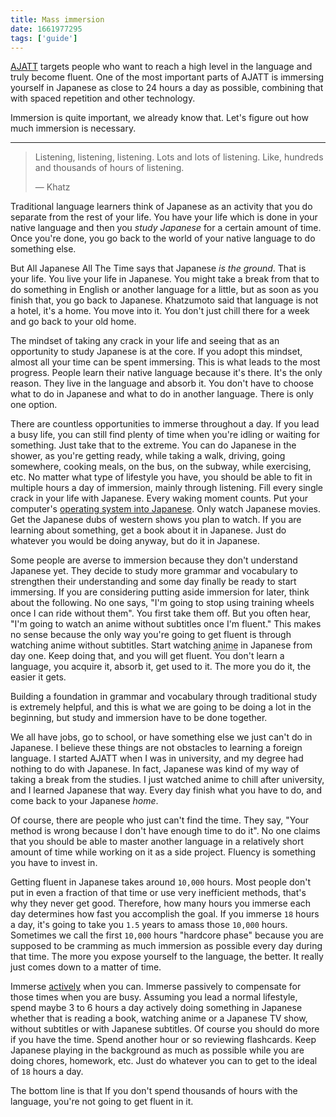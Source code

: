 ```yaml
---
title: Mass immersion
date: 1661977295
tags: ['guide']
---
```


[AJATT](whats-ajatt.html)
targets people who want to reach a high level in the language and truly become fluent.
One of the most important parts of AJATT is
immersing yourself in Japanese as close to 24 hours a day as possible,
combining that with spaced repetition and other technology.

Immersion is quite important, we already know that.
Let's figure out how much immersion is necessary.

****

> Listening, listening, listening.
> Lots and lots of listening.
> Like, hundreds and thousands of hours of listening.
>
> &mdash; Khatz

Traditional language learners think of Japanese
as an activity that you do separate from the rest of your life.
You have your life which is done in your native language
and then you *study Japanese* for a certain amount of time.
Once you're done, you go back to the world of your native language to do something else.

But All Japanese All The Time says that Japanese *is the ground*.
That is your life.
You live your life in Japanese.
You might take a break from that to do something in English or another language
for a little,
but as soon as you finish that,
you go back to Japanese.
Khatzumoto said that language is not a hotel, it's a home.
You move into it.
You don't just chill there for a week and go back to your old home.

The mindset of taking any crack in your life and seeing that as an opportunity
to study Japanese is at the core.
If you adopt this mindset,
almost all your time can be spent immersing.
This is what leads to the most progress.
People learn their native language because it's there.
It's the only reason.
They live in the language and absorb it.
You don't have to choose what to do in Japanese and what to do in another language.
There is only one option.

There are countless opportunities to immerse throughout a day.
If you lead a busy life,
you can still find plenty of time when you're idling or waiting for something.
Just take that to the extreme.
You can do Japanese in the shower,
as you're getting ready,
while taking a walk,
driving,
going somewhere,
cooking meals,
on the bus,
on the subway,
while exercising,
etc.
No matter what type of lifestyle you have,
you should be able to fit in multiple hours a day of immersion,
mainly through listening.
Fill every single crack in your life with Japanese.
Every waking moment counts.
Put your computer's
[operating system into Japanese](when-should-i-change-my-devices-to-japanese.html).
Only watch Japanese movies.
Get the Japanese dubs of western shows you plan to watch.
If you are learning about something,
get a book about it in Japanese.
Just do whatever you would be doing anyway,
but do it in Japanese.

Some people are averse to immersion because they don't understand Japanese yet.
They decide to study more grammar and vocabulary
to strengthen their understanding and some day finally be ready to start immersing.
If you are considering putting aside immersion for later, think about the following.
No one says, "I'm going to stop using training wheels once I can ride without them".
You first take them off.
But you often hear, "I'm going to watch an anime without subtitles once I'm fluent."
This makes no sense because the only way you're going to get fluent
is through watching anime without subtitles.
Start watching
<abbr title="If you hate anime, jdramas or movies.">anime</abbr>
in Japanese from day one.
Keep doing that, and you will get fluent.
You don't learn a language, you acquire it, absorb it, get used to it.
The more you do it, the easier it gets.

Building a foundation in grammar and vocabulary through traditional study is extremely helpful,
and this is what we are going to be doing a lot in the beginning,
but study and immersion have to be done together.

We all have jobs, go to school, or have something else we just can't do in Japanese.
I believe these things are not obstacles to learning a foreign language.
I started AJATT when I was in university,
and my degree had nothing to do with Japanese.
In fact, Japanese was kind of my way of taking a break from the studies.
I just watched anime to chill after university, and I learned Japanese that way.
Every day finish what you have to do, and come back to your Japanese *home*.

Of course, there are people who just can't find the time.
They say, "Your method is wrong because I don't have enough time to do it".
No one claims that you should be able to master another language
in a relatively short amount of time while working on it as a side project.
Fluency is something you have to invest in.

Getting fluent in Japanese takes around `10,000` hours.
Most people don't put in even a fraction of that time or use very inefficient methods,
that's why they never get good.
Therefore, how many hours you immerse each day
determines how fast you accomplish the goal.
If you immerse `18` hours a day,
it's going to take you `1.5` years to amass those `10,000` hours.
Sometimes we call the first `10,000` hours "hardcore phase"
because you are supposed to be cramming as much immersion as possible every day during that time.
The more you expose yourself to the language, the better.
It really just comes down to a matter of time.

Immerse [actively](introduction-to-learning-japanese.html#how-to-immerse) when you can.
Immerse passively to compensate for those times when you are busy.
Assuming you lead a normal lifestyle,
spend maybe 3 to 6 hours a day
actively doing something in Japanese
whether that is reading a book, watching anime or a Japanese TV show,
without subtitles or with Japanese subtitles.
Of course you should do more if you have the time.
Spend another hour or so reviewing flashcards.
Keep Japanese playing in the background as much as possible
while you are doing chores, homework, etc.
Just do whatever you can to get to the ideal of `18` hours a day.

The bottom line is that
If you don't spend thousands of hours with the language,
you're not going to get fluent in it.
